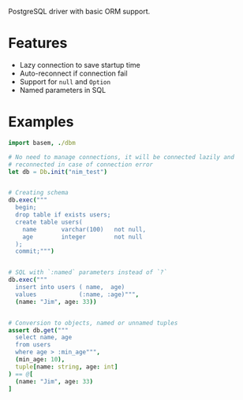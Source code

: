 PostgreSQL driver with basic ORM support.

# Features

- Lazy connection to save startup time
- Auto-reconnect if connection fail
- Support for `null` and `Option`
- Named parameters in SQL

# Examples

```Nim
import basem, ./dbm

# No need to manage connections, it will be connected lazily and
# reconnected in case of connection error
let db = Db.init("nim_test")


# Creating schema
db.exec("""
  begin;
  drop table if exists users;
  create table users(
    name       varchar(100)   not null,
    age        integer        not null
  );
  commit;""")


# SQL with `:named` parameters instead of `?`
db.exec("""
  insert into users ( name,  age)
  values            (:name, :age)""",
  (name: "Jim", age: 33))


# Conversion to objects, named or unnamed tuples
assert db.get("""
  select name, age
  from users
  where age > :min_age""",
  (min_age: 10),
  tuple[name: string, age: int]
) == @[
  (name: "Jim", age: 33)
]
```